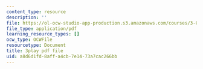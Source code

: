 ```yaml
---
content_type: resource
description: ''
file: https://ol-ocw-studio-app-production.s3.amazonaws.com/courses/3-091-introduction-to-solid-state-chemistry-fall-2018/a8d6d1fd8affa4cb7e1473a7cac266bb_UBGcs9r4U40.pdf
file_type: application/pdf
learning_resource_types: []
ocw_type: OCWFile
resourcetype: Document
title: 3play pdf file
uid: a8d6d1fd-8aff-a4cb-7e14-73a7cac266bb
---
```

